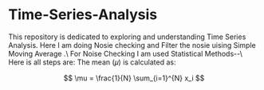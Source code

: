 # Time-Series-Analysis
This repository is dedicated to exploring and understanding Time Series Analysis.
Here I am doing Nosie checking and Filter the nosie uising Simple Moving Average .\\
For Noise Checking I am used Statistical Methods--\\
Here is all steps are: 
The mean (𝜇) is calculated as:

$$
\mu = \frac{1}{N} \sum_{i=1}^{N} x_i
$$

